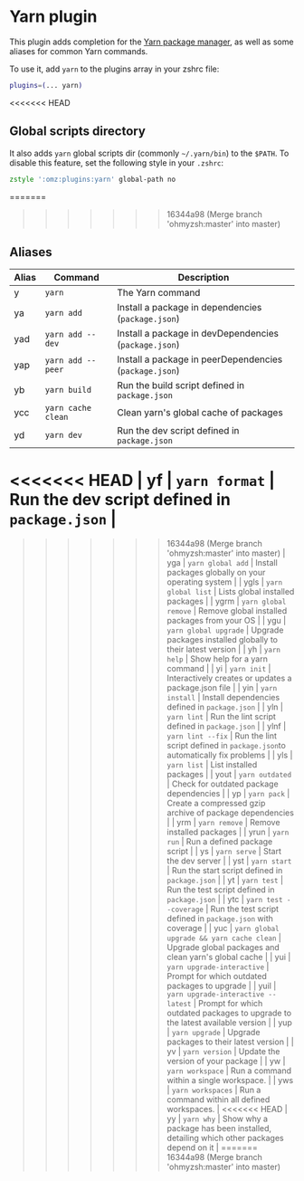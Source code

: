# Yarn plugin

This plugin adds completion for the [Yarn package manager](https://yarnpkg.com/en/),
as well as some aliases for common Yarn commands.

To use it, add `yarn` to the plugins array in your zshrc file:

```zsh
plugins=(... yarn)
```

<<<<<<< HEAD
## Global scripts directory

It also adds `yarn` global scripts dir (commonly `~/.yarn/bin`) to the `$PATH`.
To disable this feature, set the following style in your `.zshrc`:

```zsh
zstyle ':omz:plugins:yarn' global-path no
```

=======
>>>>>>> 16344a98 (Merge branch 'ohmyzsh:master' into master)
## Aliases

| Alias | Command                                   | Description                                                                   |
| ----- | ----------------------------------------- | ----------------------------------------------------------------------------- |
| y     | `yarn`                                    | The Yarn command                                                              |
| ya    | `yarn add`                                | Install a package in dependencies (`package.json`)                            |
| yad   | `yarn add --dev`                          | Install a package in devDependencies (`package.json`)                         |
| yap   | `yarn add --peer`                         | Install a package in peerDependencies (`package.json`)                        |
| yb    | `yarn build`                              | Run the build script defined in `package.json`                                |
| ycc   | `yarn cache clean`                        | Clean yarn's global cache of packages                                         |
| yd    | `yarn dev`                                | Run the dev script defined in `package.json`                                  |
<<<<<<< HEAD
| yf    | `yarn format`                             | Run the dev script defined in `package.json`                                  |
=======
>>>>>>> 16344a98 (Merge branch 'ohmyzsh:master' into master)
| yga   | `yarn global add`                         | Install packages globally on your operating system                            |
| ygls  | `yarn global list`                        | Lists global installed packages                                               |
| ygrm  | `yarn global remove`                      | Remove global installed packages from your OS                                 |
| ygu   | `yarn global upgrade`                     | Upgrade packages installed globally to their latest version                   |
| yh    | `yarn help`                               | Show help for a yarn command                                                  |
| yi    | `yarn init`                               | Interactively creates or updates a package.json file                          |
| yin   | `yarn install`                            | Install dependencies defined in `package.json`                                |
| yln   | `yarn lint`                               | Run the lint script defined in `package.json`                                 |
| ylnf  | `yarn lint --fix`                         | Run the lint script defined in `package.json`to automatically fix problems    |
| yls   | `yarn list`                               | List installed packages                                                       |
| yout  | `yarn outdated`                           | Check for outdated package dependencies                                       |
| yp    | `yarn pack`                               | Create a compressed gzip archive of package dependencies                      |
| yrm   | `yarn remove`                             | Remove installed packages                                                     |
| yrun  | `yarn run`                                | Run a defined package script                                                  |
| ys    | `yarn serve`                              | Start the dev server                                                          |
| yst   | `yarn start`                              | Run the start script defined in `package.json`                                |
| yt    | `yarn test`                               | Run the test script defined in `package.json`                                 |
| ytc   | `yarn test --coverage`                    | Run the test script defined in `package.json` with coverage                   |
| yuc   | `yarn global upgrade && yarn cache clean` | Upgrade global packages and clean yarn's global cache                         |
| yui   | `yarn upgrade-interactive`                | Prompt for which outdated packages to upgrade                                 |
| yuil  | `yarn upgrade-interactive --latest`       | Prompt for which outdated packages to upgrade to the latest available version |
| yup   | `yarn upgrade`                            | Upgrade packages to their latest version                                      |
| yv    | `yarn version`                            | Update the version of your package                                            |
| yw    | `yarn workspace`                          | Run a command within a single workspace.                                      |
| yws   | `yarn workspaces`                         | Run a command within all defined workspaces.                                  |
<<<<<<< HEAD
| yy    | `yarn why`                                | Show why a package has been installed, detailing which other packages depend on it |
=======
>>>>>>> 16344a98 (Merge branch 'ohmyzsh:master' into master)
